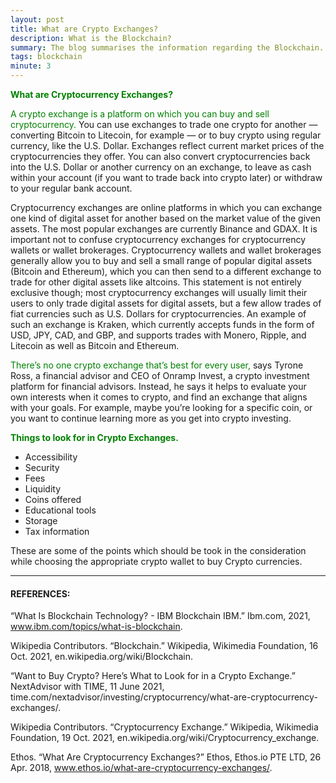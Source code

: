 ```yaml
---
layout: post
title: What are Crypto Exchanges?
description: What is the Blockchain?
summary: The blog summarises the information regarding the Blockchain. 
tags: blockchain
minute: 3
---
```


<b><span style="color:green">What are Cryptocurrency Exchanges?</span></b><br>

<span style="color:green">A crypto exchange is a platform on which you can buy and sell cryptocurrency.</span> You can use exchanges to trade one crypto for another — converting Bitcoin to Litecoin, for example — or to buy crypto using regular currency, like the U.S. Dollar. Exchanges reflect current market prices of the cryptocurrencies they offer. You can also convert cryptocurrencies back into the U.S. Dollar or another currency on an exchange, to leave as cash within your account (if you want to trade back into crypto later) or withdraw to your regular bank account.

Cryptocurrency exchanges are online platforms in which you can exchange one kind of digital asset for another based on the market value of the given assets. The most popular exchanges are currently Binance and GDAX. It is important not to confuse cryptocurrency exchanges for cryptocurrency wallets or wallet brokerages. Cryptocurrency wallets and wallet brokerages generally allow you to buy and sell a small range of popular digital assets (Bitcoin and Ethereum), which you can then send to a different exchange to trade for other digital assets like altcoins. This statement is not entirely exclusive though; most cryptocurrency exchanges will usually limit their users to only trade digital assets for digital assets, but a few allow trades of fiat currencies such as U.S. Dollars for cryptocurrencies. An example of such an exchange is Kraken, which currently accepts funds in the form of USD, JPY, CAD, and GBP, and supports trades with Monero, Ripple, and Litecoin as well as Bitcoin and Ethereum.

<span style="color:green">There’s no one crypto exchange that’s best for every user,</span> says Tyrone Ross, a financial advisor and CEO of Onramp Invest, a crypto investment platform for financial advisors. Instead, he says it helps to evaluate your own interests when it comes to crypto, and find an exchange that aligns with your goals. For example, maybe you’re looking for a specific coin, or you want to continue learning more as you get into crypto investing. 


<b><span style="color:green">Things to look for in Crypto Exchanges.</span></b><br>
 - Accessibility
 - Security
 - Fees
 - Liquidity
 - Coins offered
 - Educational tools
 - Storage
 - Tax information

These are some of the points which should be took in the consideration while choosing the appropriate crypto wallet to buy Crypto currencies.



---

#### REFERENCES:

“What Is Blockchain Technology? - IBM Blockchain IBM.” Ibm.com, 2021, www.ibm.com/topics/what-is-blockchain.

‌Wikipedia Contributors. “Blockchain.” Wikipedia, Wikimedia Foundation, 16 Oct. 2021, en.wikipedia.org/wiki/Blockchain.

“Want to Buy Crypto? Here’s What to Look for in a Crypto Exchange.” NextAdvisor with TIME, 11 June 2021, time.com/nextadvisor/investing/cryptocurrency/what-are-cryptocurrency-exchanges/.

‌Wikipedia Contributors. “Cryptocurrency Exchange.” Wikipedia, Wikimedia Foundation, 19 Oct. 2021, en.wikipedia.org/wiki/Cryptocurrency_exchange.

‌Ethos. “What Are Cryptocurrency Exchanges?” Ethos, Ethos.io PTE LTD, 26 Apr. 2018, www.ethos.io/what-are-cryptocurrency-exchanges/.

‌